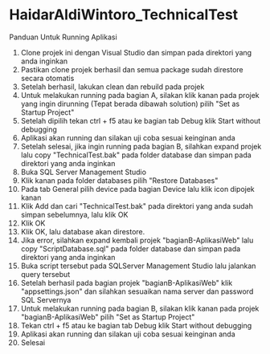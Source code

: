 # HaidarAldiWintoro_TechnicalTest

Panduan Untuk Running Aplikasi

1. Clone projek ini dengan Visual Studio dan simpan pada direktori yang anda inginkan
2. Pastikan clone projek berhasil dan semua package sudah direstore secara otomatis
3. Setelah berhasil, lakukan clean dan rebuild pada projek
4. Untuk melakukan running pada bagian A, silakan klik kanan pada projek yang ingin dirunning (Tepat berada dibawah solution) pilih "Set as Startup Project"
5. Setelah dipilih tekan ctrl + f5 atau ke bagian tab Debug klik Start without debugging
6. Aplikasi akan running dan silakan uji coba sesuai keinginan anda
7. Setelah selesai, jika ingin running pada bagian B, silahkan expand projek  lalu copy "TechnicalTest.bak" pada folder database dan simpan pada direktori yang anda inginkan
8. Buka SQL Server Management Studio
9. Klik kanan pada folder databases pilih "Restore Databases"
10. Pada tab General pilih device pada bagian Device lalu klik icon dipojek kanan
11. Klik Add dan cari "TechnicalTest.bak" pada direktori yang anda sudah simpan sebelumnya, lalu klik OK
12. Klik OK
13. Klik OK, lalu database akan direstore.
14. Jika error, silahkan expand kembali projek "bagianB-AplikasiWeb" lalu copy "ScriptDatabase.sql" pada folder database dan simpan pada direktori yang anda inginkan
15. Buka script tersebut pada SQLServer Management Studio lalu jalankan query tersebut
16. Setelah berhasil pada bagian projek "bagianB-AplikasiWeb" klik "appsettings.json" dan silahkan sesuaikan nama server dan password SQL Servernya
17. Untuk melakukan running pada bagian B, silakan klik kanan pada projek "bagianB-AplikasiWeb" pilih "Set as Startup Project"
18. Tekan ctrl + f5 atau ke bagian tab Debug klik Start without debugging
19. Aplikasi akan running dan silakan uji coba sesuai keinginan anda
20. Selesai
